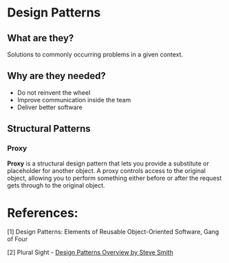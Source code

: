 # Design Patterns

## What are they?
Solutions to commonly occurring problems in a given context.

## Why are they needed?

* Do not reinvent the wheel
* Improve communication inside the team
* Deliver better software

## Structural Patterns

### Proxy

**Proxy** is a structural design pattern that lets you provide a substitute or placeholder for another object. A proxy controls access to the original object, allowing you to perform something either before or after the request gets through to the original object.




# References:

[1] Design Patterns: Elements of Reusable Object-Oriented Software, Gang of Four

[2] Plural Sight - [Design Patterns Overview
by Steve Smith](https://app.pluralsight.com/library/courses/design-patterns-overview/table-of-contents)

